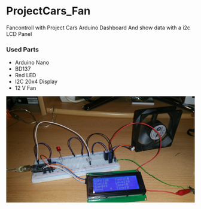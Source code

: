 # ProjectCars_Fan

Fancontroll with Project Cars Arduino Dashboard
And show data with a i2c LCD Panel

### Used Parts

- Arduino Nano
- BD137
- Red LED
- I2C 20x4 Display
- 12 V Fan

![Bild](https://raw.githubusercontent.com/ToWipf/ProjectCars_Fan/master/index.jpg)
